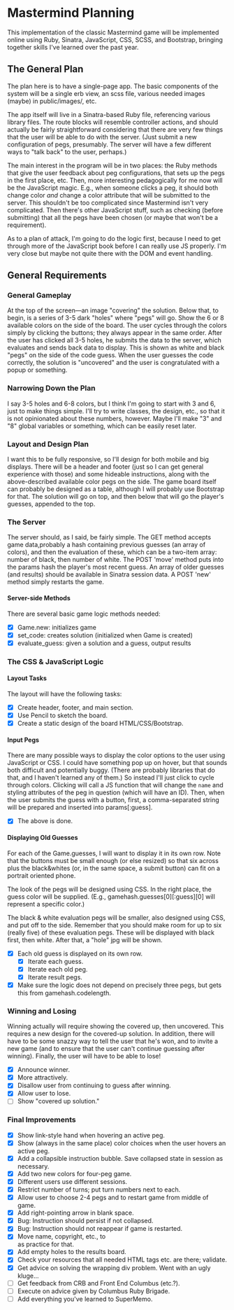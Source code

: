 # Mastermind Planning

This implementation of the classic Mastermind game will be implemented online
using Ruby, Sinatra, JavaScript, CSS, SCSS, and Bootstrap, bringing together
skills I've learned over the past year.

## The General Plan

The plan here is to have a single-page app. The basic components of the system
will be a single erb view, an scss file, various needed images (maybe) in
public/images/, etc.

The app itself will live in a Sinatra-based Ruby file, referencing various
library files. The route blocks will resemble controller actions, and should
actually be fairly straightforward considering that there are very few things
that the user will be able to do with the server. (Just submit a new
configuration of pegs, presumably. The server will have a few different ways
to "talk back" to the user, perhaps.)

The main interest in the program will be in two places: the Ruby methods that
give the user feedback about peg configurations, that sets up the pegs in the
first place, etc. Then, more interesting pedagogically for me now will be
the JavaScript magic. E.g., when someone clicks a peg, it should both change
color *and* change a color attribute that will be submitted to the server.
This shouldn't be too complicated since Mastermind isn't very complicated.
Then there's other JavaScript stuff, such as checking (before submitting) that
all the pegs have been chosen (or maybe that won't be a requirement).

As to a plan of attack, I'm going to do the logic first, because I need to get
through more of the JavaScript book before I can really use JS properly. I'm
very close but maybe not quite there with the DOM and event handling.


## General Requirements

### General Gameplay

At the top of the screen—an image "covering" the solution. Below that, to
begin, is a series of 3-5 dark "holes" where "pegs" will go. Show the 6 or 8
available colors on the side of the board. The user cycles through the colors
simply by clicking the buttons; they always appear in the same order. After
the user has clicked all 3-5 holes, he submits the data to the server, which
evaluates and sends back data to display. This is shown as white and black
"pegs" on the side of the code guess. When the user guesses the code
correctly, the solution is "uncovered" and the user is congratulated with
a popup or something.

### Narrowing Down the Plan

I say 3-5 holes and 6-8 colors, but I think I'm going to start with 3 and 6,
just to make things simple. I'll try to write classes, the design, etc., so
that it is not opinionated about these numbers, however. Maybe I'll make "3"
and "8" global variables or something, which can be easily reset later.

### Layout and Design Plan

I want this to be fully responsive, so I'll design for both mobile and big
displays. There will be a header and footer (just so I can get general
experience with those) and some hideable instructions, along with the
above-described available color pegs on the side. The game board itself can
probably be designed as a table, although I will probably use Bootstrap for
that. The solution will go on top, and then below that will go the player's
guesses, appended to the top.

### The Server

The server should, as I said, be fairly simple. The GET method accepts game
data,probably a hash containing previous guesses (an array of colors), and then
the evaluation of these, which can be a two-item array: number of black, then
number of white. The POST 'move' method puts into the params hash the player's
most recent guess. An array of older guesses (and results) should be available
in Sinatra session data. A POST 'new' method simply restarts the game.

#### Server-side Methods

There are several basic game logic methods needed:
- [x] Game.new: initializes game
- [x] set_code: creates solution (initialized when Game is created)
- [x] evaluate_guess: given a solution and a guess, output results

### The CSS & JavaScript Logic

#### Layout Tasks

The layout will have the following tasks:

- [x] Create header, footer, and main section.
- [x] Use Pencil to sketch the board.
- [x] Create a static design of the board HTML/CSS/Bootstrap.

#### Input Pegs

There are many possible ways to display the color options to the user using
JavaScript or CSS. I could have something pop up on hover, but that sounds both
difficult and potentially buggy. (There are probably libraries that do that,
and I haven't learned any of them.) So instead I'll just click to cycle through
colors. Clicking will call a JS function that will change the `name` and
styling attributes of the peg in question (which will have an ID). Then, when
the user submits the guess with a button, first, a comma-separated string will
be prepared and inserted into params[:guess].

- [x] The above is done.

#### Displaying Old Guesses

For each of the Game.guesses, I will want to display it in its own row. Note
that the buttons must be small enough (or else resized) so that six across plus
the black&whites (or, in the same space, a submit button) can fit on a portrait
oriented phone.

The look of the pegs will be designed using CSS. In the right place, the guess
color will be supplied. (E.g., gamehash.guesses[0][:guess][0] will represent a
specific color.)

The black & white evaluation pegs will be smaller, also designed using CSS, and
put off to the side. Remember that you should make room for up to six (really
five) of these evaluation pegs. These will be displayed with black first, then
white. After that, a "hole" jpg will be shown.

- [x] Each old guess is displayed on its own row.
  - [x] Iterate each guess.
  - [x] Iterate each old peg.
  - [x] Iterate result pegs.
- [x] Make sure the logic does not depend on precisely three pegs, but gets this
  from gamehash.codelength.

### Winning and Losing

Winning actually will require showing the covered up, then uncovered. This
requires a new design for the covered-up solution. In addition, there will have
to be some snazzy way to tell the user that he's won, and to invite a new game
(and to ensure that the user can't continue guessing after winning). Finally,
the user will have to be able to lose!

- [x] Announce winner.
- [x] More attractively.
- [x] Disallow user from continuing to guess after winning.
- [x] Allow user to lose.
- [ ] Show "covered up solution."

### Final Improvements
- [x] Show link-style hand when hovering an active peg.
- [x] Show (always in the same place) color choices when the user hovers an
      active peg.
- [x] Add a collapsible instruction bubble. Save collapsed state in session as
      necessary.
- [x] Add two new colors for four-peg game.
- [x] Different users use different sessions.
- [x] Restrict number of turns; put turn numbers next to each.
- [x] Allow user to choose 2-4 pegs and to restart game from middle of game.
- [x] Add right-pointing arrow in blank space.
- [x] Bug: Instruction should persist if not collapsed.
- [x] Bug: Instruction should not reappear if game is restarted.
- [x] Move name, copyright, etc., to <footer> as practice for that.
- [x] Add empty holes to the results board.
- [x] Check your resources that all needed HTML tags etc. are there; validate.
- [x] Get advice on solving the wrapping div problem. Went with an ugly kluge...
- [ ] Get feedback from CRB and Front End Columbus (etc.?).
- [ ] Execute on advice given by Columbus Ruby Brigade.
- [ ] Add everything you've learned to SuperMemo.
